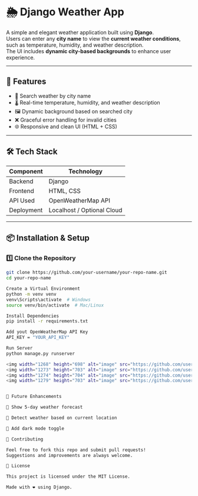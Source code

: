 # 🌦️ Django Weather App

A simple and elegant weather application built using **Django**.  
Users can enter any **city name** to view the **current weather conditions**, such as temperature, humidity, and weather description.  
The UI includes **dynamic city-based backgrounds** to enhance user experience.

---

## 🚀 Features

- 🔎 Search weather by city name
- 🌡️ Real-time temperature, humidity, and weather description
- 🖼️ Dynamic background based on searched city
- ❌ Graceful error handling for invalid cities
- 🌐 Responsive and clean UI (HTML + CSS)

---

## 🛠️ Tech Stack

| Component  | Technology |
|------------|------------|
| Backend    | Django     |
| Frontend   | HTML, CSS  |
| API Used   | OpenWeatherMap API |
| Deployment | Localhost / Optional Cloud |

---

## 📦 Installation & Setup

### 1️⃣ Clone the Repository

```bash
git clone https://github.com/your-username/your-repo-name.git
cd your-repo-name

Create a Virtual Environment
python -m venv venv
venv\Scripts\activate  # Windows
source venv/bin/activate  # Mac/Linux

Install Dependencies
pip install -r requirements.txt

Add yout OpenWeatherMap API Key
API_KEY = "YOUR_API_KEY"

Run Server
python manage.py runserver

<img width="1268" height="698" alt="image" src="https://github.com/user-attachments/assets/e582d37f-3bf9-4118-96ad-86263afd4303" />
<img width="1273" height="703" alt="image" src="https://github.com/user-attachments/assets/867f6bb3-82ed-499a-9467-d83e78333691" />
<img width="1274" height="704" alt="image" src="https://github.com/user-attachments/assets/b1b0bab6-2f11-4bbd-abc7-d0c28cbc6cd9" />
<img width="1279" height="703" alt="image" src="https://github.com/user-attachments/assets/7084acaf-da0c-4cee-81eb-6060e4e0093b" />


📌 Future Enhancements

🔁 Show 5-day weather forecast

📍 Detect weather based on current location

🎨 Add dark mode toggle

🤝 Contributing

Feel free to fork this repo and submit pull requests!
Suggestions and improvements are always welcome.

📄 License

This project is licensed under the MIT License.

Made with ❤️ using Django.


